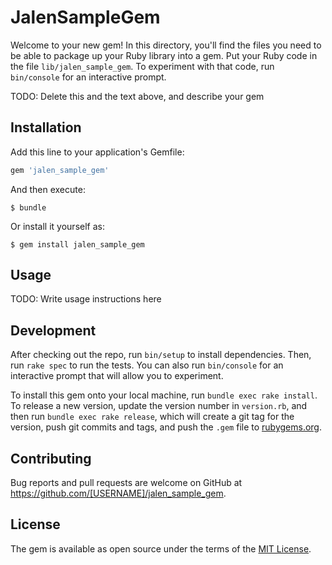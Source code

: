 # JalenSampleGem

Welcome to your new gem! In this directory, you'll find the files you need to be able to package up your Ruby library into a gem. Put your Ruby code in the file `lib/jalen_sample_gem`. To experiment with that code, run `bin/console` for an interactive prompt.

TODO: Delete this and the text above, and describe your gem

## Installation

Add this line to your application's Gemfile:

```ruby
gem 'jalen_sample_gem'
```

And then execute:

    $ bundle

Or install it yourself as:

    $ gem install jalen_sample_gem

## Usage

TODO: Write usage instructions here

## Development

After checking out the repo, run `bin/setup` to install dependencies. Then, run `rake spec` to run the tests. You can also run `bin/console` for an interactive prompt that will allow you to experiment.

To install this gem onto your local machine, run `bundle exec rake install`. To release a new version, update the version number in `version.rb`, and then run `bundle exec rake release`, which will create a git tag for the version, push git commits and tags, and push the `.gem` file to [rubygems.org](https://rubygems.org).

## Contributing

Bug reports and pull requests are welcome on GitHub at https://github.com/[USERNAME]/jalen_sample_gem.

## License

The gem is available as open source under the terms of the [MIT License](http://opensource.org/licenses/MIT).
